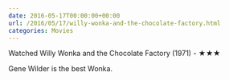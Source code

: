 ```yaml
---
date: 2016-05-17T00:00:00+00:00
url: /2016/05/17/willy-wonka-and-the-chocolate-factory.html
categories: Movies
---
```

Watched Willy Wonka and the Chocolate Factory (1971) - ★★★

Gene Wilder is the best Wonka.



